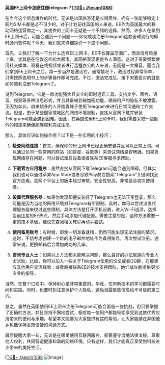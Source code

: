 **英国EE上网卡怎麽註冊telegram？[[TG💪+ @esim1088](https://t.me/s/esim1088)]**

在当今这个信息爆炸的时代，无论是出国旅游还是长期居住，拥有一张能够稳定上网的SIM卡都是必不可少的。对于计划前往英国的人来说，EE作为英国最大的移动网络运营商之一，其提供的上网卡无疑是一个不错的选择。然而，许多人在拿到EE上网卡后，可能会遇到一个问题——如何成功注册Telegram这款全球流行的即时通讯软件呢？今天，我们就来详细探讨一下这个问题。

首先，让我们了解一下为什么选择EE上网卡。EE不仅覆盖范围广，而且信号质量上乘，尤其是在伦敦这样的大都市，其网络表现更是令人满意。这对于需要频繁使用社交媒体、观看在线视频或者进行远程办公的人来说，无疑是一大福音。而当我们拿到EE上网卡之后，第一步当然是激活它。通常情况下，激活过程非常简单，只需按照说明书上的步骤操作即可完成。不过，激活完成后，接下来要面对的就是如何顺利注册Telegram了。

说到Telegram，它是一款功能强大且安全的即时通讯工具，支持文字、图片、语音、视频等多种消息形式，并且具备端到端加密功能，确保用户的隐私不被泄露。正因为如此，越来越多的人开始青睐于使用Telegram来进行日常沟通和工作交流。但是，由于某些国家或地区的网络环境限制，直接从官网下载并安装Telegram可能会遇到困难。因此，在英国使用EE上网卡时，我们需要采取一些额外的措施来确保能够顺利完成注册。

那么，具体应该如何操作呢？以下是一些实用的小技巧：

1. **检查网络连接**：首先，确保你的EE上网卡已经正确安装并且可以正常上网。可以通过访问一些常用的网站（如百度、谷歌等）来测试网络是否畅通。如果发现网络存在问题，可以尝试重启设备或者联系EE客服寻求帮助。

2. **下载官方应用程序**：虽然直接从官网下载Telegram可能会遇到障碍，但其实我们也可以通过苹果App Store或者谷歌Play商店搜索“Telegram”关键词找到官方应用。这两个平台上的版本经过审核，安全性较高，非常适合初次使用者。

3. **设置代理服务器**：如果你发现即便安装好了Telegram也无法正常登录，那么可能是因为当地的网络环境对Telegram有所限制。此时，你可以尝试设置代理服务器来绕过这些限制。具体方法是打开手机设置，进入Wi-Fi选项，选择当前连接的EE热点，然后手动添加代理配置。需要注意的是，这种方法需要一定的技术基础，建议先查阅相关教程再动手尝试。

4. **使用备用账号**：有时候，即使一切准备就绪，仍然可能出现无法注册的情况。这时，不妨考虑创建一个新的电子邮件地址作为备用账号，再次尝试注册。通常来说，更换邮箱后会增加成功的几率。

5. **咨询专业人士**：如果以上方法都未能解决问题，那么最好的办法就是向专业人士求助。比如，你可以加入一些关于Telegram使用的论坛或者QQ群，在那里与其他用户交流经验；或者直接联系EE的技术支持团队，他们或许能提供更加专业的指导。

当然，在整个过程中，保持耐心是非常重要的。毕竟，任何新技术的学习都需要时间和实践。同时，也要时刻注意保护个人隐私，避免泄露敏感信息给不可信的第三方。

总之，虽然在英国使用EE上网卡注册Telegram可能会面临一些挑战，但只要掌握了正确的方法，并且坚持不懈地尝试，相信每一位用户都能轻松享受到这款优秀应用带来的便利与乐趣。希望本文能够为大家提供有益的帮助，让大家能够在异国他乡也能保持高效便捷的沟通方式。

最后提醒大家一句，无论是在哪里使用互联网服务，都要遵守当地法律法规，尊重他人权利，共同营造健康和谐的网络环境。只有这样，我们才能真正享受到科技进步带来的美好生活。

[[TG💪+ @esim1088](https://t.me/s/esim1088) ![Image](https://i.postimg.cc/4NQfJmqS/Snipaste-2025-05-13-00-14-12.png)]